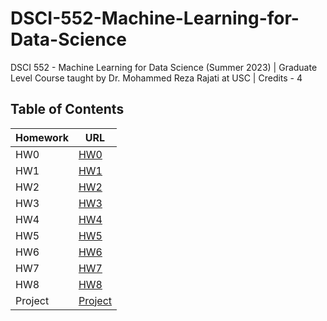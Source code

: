# DSCI-552-Machine-Learning-for-Data-Science
DSCI 552 - Machine Learning for Data Science (Summer 2023) | Graduate Level Course taught by Dr. Mohammed Reza Rajati at USC | Credits - 4

## Table of Contents

| Homework | URL                |
| -------- | ------------------ |
| HW0      | [HW0](hw0)         |
| HW1      | [HW1](hw1)         |
| HW2      | [HW2](hw2)         |
| HW3      | [HW3](hw3)         |
| HW4      | [HW4](hw4)         |
| HW5      | [HW5](hw5)         |
| HW6      | [HW6](hw6)         |
| HW7      | [HW7](hw7)         |
| HW8      | [HW8](hw8)         |
| Project  | [Project](project) |
